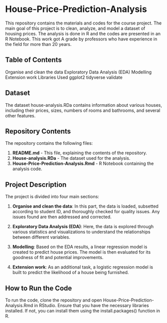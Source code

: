 # House-Price-Prediction-Analysis
This repository contains the materials and codes for the course project. The main goal of this project is to clean, analyze, and model a dataset of housing prices. The analysis is done in R and the codes are presented in an R Notebook. This work got A grade by professors who have experience in the field for more than 20 years.  


## Table of Contents

Organise and clean the data
Exploratory Data Analysis (EDA)
Modelling
Extension work
Libraries Used
ggplot2
tidyverse
validate

## Dataset
The dataset house-analysis.RDa contains information about various houses, including their prices, sizes, numbers of rooms and bathrooms, and several other features.

## Repository Contents
The repository contains the following files:

1. **README.md** - This file, explaining the contents of the repository.
2. **House-analysis.RDa** - The dataset used for the analysis.
3. **House-Price-Prediction-Analysis.Rmd** - R Notebook containing the analysis code.

## Project Description
  The project is divided into four main sections:

1. **Organise and clean the data**: In this part, the data is loaded, subsetted according to student ID, and thoroughly checked for quality issues. Any issues found are then addressed and corrected.

2. **Exploratory Data Analysis (EDA)**: Here, the data is explored through various statistics and visualizations to understand the relationships between different variables.

3. **Modelling**: Based on the EDA results, a linear regression model is created to predict house prices. The model is then evaluated for its goodness of fit and potential improvements.

4. **Extension work**: As an additional task, a logistic regression model is built to predict the likelihood of a house being furnished.

## How to Run the Code
  To run the code, clone the repository and open House-Price-Prediction-Analysis.Rmd in RStudio. Ensure that you have the necessary libraries installed. If not, you can install them using the install.packages() function in R.





